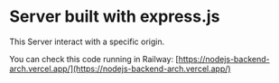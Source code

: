 # Server built with express.js

This Server interact with a specific origin.

You can check this code running in Railway:
[https://nodejs-backend-arch.vercel.app/](https://nodejs-backend-arch.vercel.app/)



